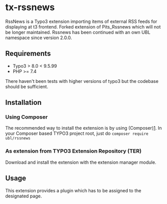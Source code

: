 # tx-rssnews

RssNews is a Typo3 extension importing items of external RSS feeds for displaying at t3 frontend. Forked extension of Pits_Rssnews which will not be longer maintained. Rssnews has been continued with an own UBL namespace since version 2.0.0.

## Requirements
* Typo3 > 8.0 < 9.5.99
* PHP >= 7.4

There haven't been tests with higher versions of typo3 but the codebase should be sufficient.

## Installation
### Using Composer
The recommended way to install the extension is by using (Composer)[1]. In your Composer based TYPO3 project root, just do `composer require ubl/rssnews`

### As extension from TYPO3 Extension Repository (TER)
Download and install the extension with the extension manager module.

## Usage
This extension provides a plugin which has to be assigned to the designated page.

[1]: https://getcomposer.org/